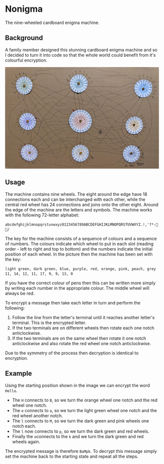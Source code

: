# Nonigma

The nine-wheeled cardboard enigma machine.

## Background

A family member designed this stunning cardboard enigma machine and so I decided to turn it into code so that the whole world could benefit from it's colourful encryption.

![Cardboard Nonigma Machine](cardboard-nonigma.jpg)

## Usage

The machine contains nine wheels. The eight around the edge have 18 connections each and can be interchanged with each other, while the central red wheel has 24 connections and joins onto the other eight. Around the edge of the machine are the letters and symbols. The machine works with the following 72-letter alphabet:

```
abcdefghijklmnopqrstuvwxyz0123456789ABCDEFGHIJKLMNOPQRSTUVWXYZ.!,'?*-🙂🙁/
```

The key for the machine consists of a sequence of colours and a sequence of numbers. The colours indicate which wheel to put in each slot (reading order - left to right and top to bottom) and the numbers indicate the initial position of each wheel. In the picture then the machine has been set with the key:

```
light green, dark green, blue, purple, red, orange, pink, peach, grey
11, 14, 12, 11, 17, 9, 9, 13, 0
```

If you have the correct colour of pens then this can be written more simply by writing each number in the appropriate colour. The middle wheel will always be red.

To encrypt a message then take each letter in turn and perform the following:
1. Follow the line from the letter's terminal until it reaches another letter's terminal. This is the encrypted letter.
2. If the two terminals are on different wheels then rotate each one notch anticlockwise.
3. If the two terminals are on the same wheel then rotate it one notch anticlockwise and also rotate the red wheel one notch anticlockwise.

Due to the symmetry of the process then decryption is identical to encryption.

## Example

Using the starting position shown in the image we can encrypt the word `Hello`.

* The `H` connects to `B`, so we turn the orange wheel one notch and the red wheel one notch.
* The `e` connects to `a`, so we turn the light green wheel one notch and the red wheel another notch.
* The `l` connects to `M`, so we turn the dark green and pink wheels one notch each.
* The `l` now connects to `p`, so we turn the dark green and red wheels.
* Finally the `o`connects to the `k` and we turn the dark green and red wheels again.

The encrypted message is therefore `BaMpk`. To decrypt this message simply set the machine back to the starting state and repeat all the steps.